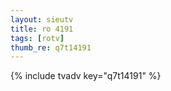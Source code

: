 ```yaml
--- 
layout: sieutv
title: ro 4191
tags: [rotv]
thumb_re: q7t14191
---
```

{% include tvadv key="q7t14191" %} 
